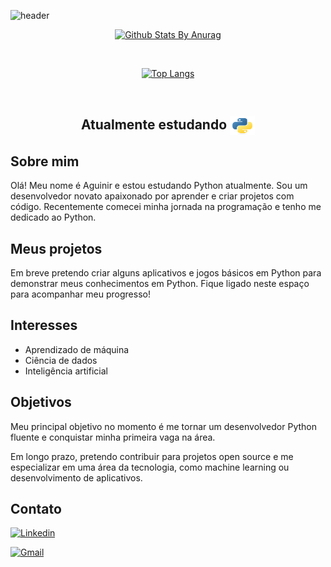 ![header](https://capsule-render.vercel.app/api?type=waving&color=gradient&height=300&section=header&text=Olá,%20sou%20Aguinir!&fontSize=90&animation=twinkling&theme=dracula)


<div align="center">
  
[![Github Stats By Anurag](https://github-readme-stats.vercel.app/api?username=Aguinir&show_icons=true&theme=dracula&include_all_commits=true&count_private=true)](https://github.com/Aguinir)

</div>

<div align="center" style="display: inline_block"><br>

[![Top Langs](https://github-readme-stats.vercel.app/api/top-langs/?username=Aguinir&layout=compact&theme=dracula)](https://github.com/Aguinir)

</div>

<div align="center" style="display: inline_block"><br>

## Atualmente estudando <img align="center" alt="Aguinir-Python" height="30" width="40" src="https://raw.githubusercontent.com/devicons/devicon/master/icons/python/python-original.svg">

</div>

## Sobre mim

Olá! Meu nome é Aguinir e estou estudando Python atualmente. Sou um desenvolvedor novato apaixonado por aprender e criar projetos com código. Recentemente comecei minha jornada na programação e tenho me dedicado ao Python.

## Meus projetos

Em breve pretendo criar alguns aplicativos e jogos básicos em Python para demonstrar meus conhecimentos em Python. Fique ligado neste espaço para acompanhar meu progresso!

## Interesses

- Aprendizado de máquina  
- Ciência de dados
- Inteligência artificial

## Objetivos 

Meu principal objetivo no momento é me tornar um desenvolvedor Python fluente e conquistar minha primeira vaga na área. 

Em longo prazo, pretendo contribuir para projetos open source e me especializar em uma área da tecnologia, como machine learning ou desenvolvimento de aplicativos.

## Contato  

[![Linkedin](https://img.shields.io/badge/LinkedIn-0077B5?style=for-the-badge&logo=linkedin&logoColor=white)](https://www.linkedin.com/in/aguinirpretti/)

[![Gmail](https://img.shields.io/badge/Gmail-D14836?style=for-the-badge&logo=gmail&logoColor=white)](mailto:agnerjr@gmail.com)

